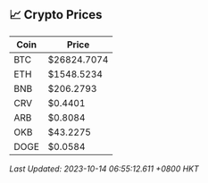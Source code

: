 ## 📈 Crypto Prices

| Coin | Price |
| ---- | ----- |
| BTC | $26824.7074 |
| ETH | $1548.5234 |
| BNB | $206.2793 |
| CRV | $0.4401 |
| ARB | $0.8084 |
| OKB | $43.2275 |
| DOGE | $0.0584 |

_Last Updated: 2023-10-14 06:55:12.611 +0800 HKT_